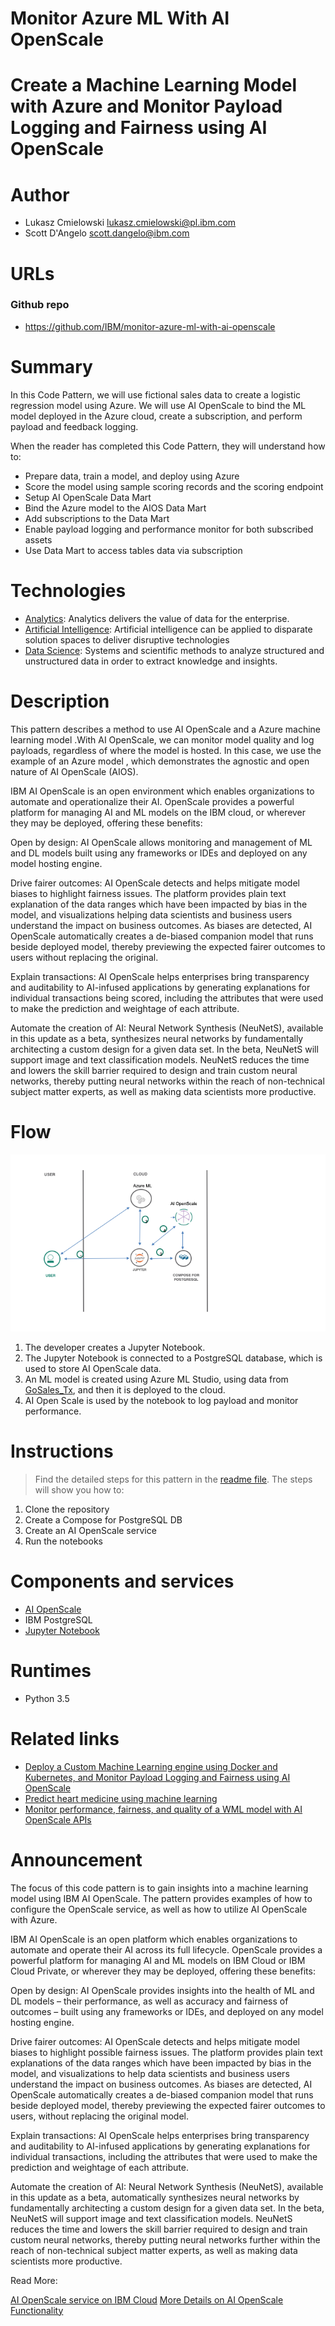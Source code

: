 # Monitor Azure ML With AI OpenScale

# Create a Machine Learning Model with Azure and Monitor Payload Logging and Fairness using AI OpenScale

# Author

* Lukasz Cmielowski lukasz.cmielowski@pl.ibm.com
* Scott D'Angelo scott.dangelo@ibm.com

# URLs

### Github repo

* https://github.com/IBM/monitor-azure-ml-with-ai-openscale

# Summary

In this Code Pattern, we will use fictional sales data to create a logistic regression model using Azure. We will use AI OpenScale to bind the ML model deployed in the Azure cloud, create a subscription, and perform payload and feedback logging.

When the reader has completed this Code Pattern, they will understand how to:

* Prepare data, train a model, and deploy using Azure
* Score the model using sample scoring records and the scoring endpoint
* Setup AI OpenScale Data Mart
* Bind the Azure model to the AIOS Data Mart
* Add subscriptions to the Data Mart
* Enable payload logging and performance monitor for both subscribed assets
* Use Data Mart to access tables data via subscription

# Technologies

* [Analytics](https://developer.ibm.com/watson/): Analytics delivers the value of data for the enterprise.
* [Artificial Intelligence](https://medium.com/ibm-watson): Artificial intelligence can be applied to disparate solution spaces to deliver disruptive technologies
* [Data Science](https://medium.com/ibm-watson): Systems and scientific methods to analyze structured and unstructured data in order to extract knowledge and insights.

# Description

This pattern describes a method to use AI OpenScale and a Azure machine learning model .With AI OpenScale, we can monitor model quality and log payloads, regardless of where the model is hosted. In this case, we use the example of an Azure model , which demonstrates the agnostic and open nature of AI OpenScale (AIOS).

IBM AI OpenScale is an open environment which enables organizations to automate and operationalize their AI.  OpenScale provides a powerful platform for managing AI and ML models on the IBM cloud, or wherever they may be deployed, offering these benefits:

Open by design: AI OpenScale allows monitoring and management of ML and DL models built using any frameworks or IDEs and deployed on any model hosting engine.

Drive fairer outcomes: AI OpenScale detects and helps mitigate model biases to highlight fairness issues. The platform provides plain text explanation of the data ranges which have been impacted by bias in the model, and visualizations helping data scientists and business users understand the impact on business outcomes. As biases are detected, AI OpenScale automatically creates a de-biased companion model that runs beside deployed model, thereby previewing the expected fairer outcomes to users without replacing the original.

Explain transactions: AI OpenScale helps enterprises bring transparency and auditability to AI-infused applications by generating explanations for individual transactions being scored, including the attributes that were used to make the prediction and weightage of each attribute.

Automate the creation of AI: Neural Network Synthesis (NeuNetS), available in this update as a beta, synthesizes neural networks by fundamentally architecting a custom design for a given data set. In the beta, NeuNetS will support image and text classification models. NeuNetS reduces the time and lowers the skill barrier required to design and train custom neural networks, thereby putting neural networks within the reach of non-technical subject matter experts, as well as making data scientists more productive.

# Flow

![](doc/source/images/architecture.png)

1. The developer creates a Jupyter Notebook.
2. The Jupyter Notebook is connected to a PostgreSQL database, which is used to store AI OpenScale data.
3. An ML model is created using Azure ML Studio, using data from [GoSales_Tx](https://github.com/IBM/monitor-azure-ml-with-ai-openscale/data/GoSales_Tx.csv),  and then it is deployed to the cloud.
4. AI Open Scale is used by the notebook to log payload and monitor performance.

# Instructions

> Find the detailed steps for this pattern in the [readme file](https://github.com/IBM/monitor-sagemaker-ml-with-ai-openscale/blob/master/README.md). The steps will show you how to:

1. Clone the repository
2. Create a Compose for PostgreSQL DB
3. Create an AI OpenScale service
4. Run the notebooks

# Components and services

* [AI OpenScale](https://console.bluemix.net/catalog/services/ai-openscale)
* IBM PostgreSQL
* [Jupyter Notebook](https://jupyter.org/)

# Runtimes

* Python 3.5

# Related links

* [Deploy a Custom Machine Learning engine using Docker and Kubernetes, and Monitor Payload Logging and Fairness using AI OpenScale](https://developer.ibm.com/patterns/monitor-custom-machine-learning-engine-with-ai-openscale/)
* [Predict heart medicine using machine learning](https://developer.ibm.com/patterns/predict-heart-medicine-using-machine-learning/)
* [Monitor performance, fairness, and quality of a WML model with AI OpenScale APIs](https://developer.ibm.com/patterns/monitor-performance-fairness-and-quality-of-a-wml-model-with-ai-openscale-apis/)

# Announcement

The focus of this code pattern is to gain insights into a machine learning model using IBM AI OpenScale. The pattern provides examples of how to configure the OpenScale service, as well as how to utilize AI OpenScale with Azure.

IBM AI OpenScale is an open platform which enables organizations to automate and operate their AI across its full lifecycle. OpenScale provides a powerful platform for managing AI and ML models on IBM Cloud or IBM Cloud Private, or wherever they may be deployed, offering these benefits:

Open by design: AI OpenScale provides insights into the health of ML and DL models – their performance, as well as accuracy and fairness of outcomes – built using any frameworks or IDEs, and deployed on any model hosting engine.

Drive fairer outcomes: AI OpenScale detects and helps mitigate model biases to highlight possible fairness issues. The platform provides plain text explanations of the data ranges which have been impacted by bias in the model, and visualizations to help data scientists and business users understand the impact on business outcomes. As biases are detected, AI OpenScale automatically creates a de-biased companion model that runs beside deployed model, thereby previewing the expected fairer outcomes to users, without replacing the original model.

Explain transactions: AI OpenScale helps enterprises bring transparency and auditability to AI-infused applications by generating explanations for individual transactions, including the attributes that were used to make the prediction and weightage of each attribute.

Automate the creation of AI: Neural Network Synthesis (NeuNetS), available in this update as a beta, automatically synthesizes neural networks by fundamentally architecting a custom design for a given data set. In the beta, NeuNetS will support image and text classification models. NeuNetS reduces the time and lowers the skill barrier required to design and train custom neural networks, thereby putting neural networks further within the reach of non-technical subject matter experts, as well as making data scientists more productive.

Read More:

[AI OpenScale service on IBM Cloud](https://console.bluemix.net/catalog/services/ai-openscale)
[More Details on AI OpenScale Functionality](https://www.ibm.com/blogs/bluemix/2018/12/automate-and-operationalize-your-ai-with-ai-openscale/)

